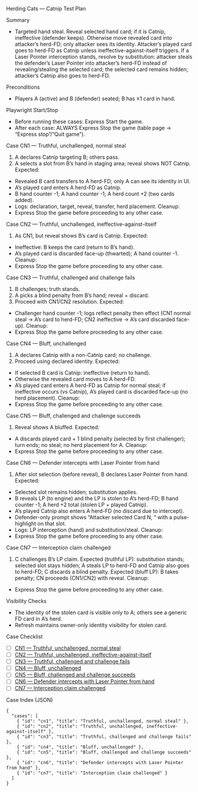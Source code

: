 Herding Cats — Catnip Test Plan

Summary
- Targeted hand steal. Reveal selected hand card; if it is Catnip, ineffective (defender keeps). Otherwise move revealed card into attacker’s herd-FD; only attacker sees its identity. Attacker’s played card goes to herd-FD as Catnip unless ineffective-against-itself triggers. If a Laser Pointer interception stands, resolve by substitution: attacker steals the defender’s Laser Pointer into attacker’s herd-FD instead of revealing/stealing the selected card; the selected card remains hidden; attacker’s Catnip also goes to herd-FD.

Preconditions
- Players A (active) and B (defender) seated; B has ≥1 card in hand.

Playwright Start/Stop
- Before running these cases: Express Start the game.
- After each case: ALWAYS Express Stop the game (table page → “Express stop”/“Quit game”).

<a id="cn1"></a>
Case CN1 — Truthful, unchallenged, normal steal
1) A declares Catnip targeting B; others pass.
2) A selects a slot from B’s hand in staging area; reveal shows NOT Catnip.
Expected:
- Revealed B card transfers to A herd-FD; only A can see its identity in UI.
- A’s played card enters A herd-FD as Catnip.
- B hand counter -1; A hand counter -1; A herd count +2 (two cards added).
- Logs: declaration, target, reveal, transfer, herd placement.
Cleanup:
- Express Stop the game before proceeding to any other case.

<a id="cn2"></a>
Case CN2 — Truthful, unchallenged, ineffective-against-itself
1) As CN1, but reveal shows B’s card is Catnip.
Expected:
- Ineffective: B keeps the card (return to B’s hand).
- A’s played card is discarded face-up (thwarted); A hand counter -1.
Cleanup:
- Express Stop the game before proceeding to any other case.

<a id="cn3"></a>
Case CN3 — Truthful, challenged and challenge fails
1) B challenges; truth stands.
2) A picks a blind penalty from B’s hand; reveal + discard.
3) Proceed with CN1/CN2 resolution.
Expected:
- Challenger hand counter -1; logs reflect penalty then effect (CN1 normal steal → A’s card to herd-FD; CN2 ineffective → A’s card discarded face-up).
Cleanup:
- Express Stop the game before proceeding to any other case.

<a id="cn4"></a>
Case CN4 — Bluff, unchallenged
1) A declares Catnip with a non-Catnip card; no challenge.
2) Proceed using declared identity.
Expected:
- If selected B card is Catnip: ineffective (return to hand).
- Otherwise the revealed card moves to A herd-FD.
- A’s played card enters A herd-FD as Catnip for normal steal; if ineffective occurs (vs Catnip), A’s played card is discarded face-up (no herd placement).
Cleanup:
- Express Stop the game before proceeding to any other case.

<a id="cn5"></a>
Case CN5 — Bluff, challenged and challenge succeeds
1) Reveal shows A bluffed.
Expected:
- A discards played card + 1 blind penalty (selected by first challenger); turn ends; no steal; no herd placement for A.
Cleanup:
- Express Stop the game before proceeding to any other case.

<a id="cn6"></a>
Case CN6 — Defender intercepts with Laser Pointer from hand
1) After slot selection (before reveal), B declares Laser Pointer from hand.
Expected:
- Selected slot remains hidden; substitution applies.
- B reveals LP (to engine) and the LP is stolen to A’s herd-FD; B hand counter -1; A herd +2 total (stolen LP + played Catnip).
- A’s played Catnip also enters A herd-FD (no discard due to intercept).
- Defender-only prompt shows “Attacker selected Card N, <type>” with a pulse-highlight on that slot.
- Logs: LP interception (hand) and substitution/steal.
Cleanup:
- Express Stop the game before proceeding to any other case.

<a id="cn7"></a>
Case CN7 — Interception claim challenged
1) C challenges B’s LP claim.
Expected (truthful LP): substitution stands; selected slot stays hidden; A steals LP to herd-FD and Catnip also goes to herd-FD; C discards a blind penalty.
Expected (bluff LP): B takes penalty; CN proceeds (CN1/CN2) with reveal.
Cleanup:
- Express Stop the game before proceeding to any other case.

Visibility Checks
- The identity of the stolen card is visible only to A; others see a generic FD card in A’s herd.
- Refresh maintains owner-only identity visibility for stolen card.

Case Checklist
- [ ] [CN1 — Truthful, unchallenged, normal steal](#cn1)
- [ ] [CN2 — Truthful, unchallenged, ineffective-against-itself](#cn2)
- [ ] [CN3 — Truthful, challenged and challenge fails](#cn3)
- [ ] [CN4 — Bluff, unchallenged](#cn4)
- [ ] [CN5 — Bluff, challenged and challenge succeeds](#cn5)
- [ ] [CN6 — Defender intercepts with Laser Pointer from hand](#cn6)
- [ ] [CN7 — Interception claim challenged](#cn7)

Case Index (JSON)
```
{
  "cases": [
    { "id": "cn1", "title": "Truthful, unchallenged, normal steal" },
    { "id": "cn2", "title": "Truthful, unchallenged, ineffective-against-itself" },
    { "id": "cn3", "title": "Truthful, challenged and challenge fails" },
    { "id": "cn4", "title": "Bluff, unchallenged" },
    { "id": "cn5", "title": "Bluff, challenged and challenge succeeds" },
    { "id": "cn6", "title": "Defender intercepts with Laser Pointer from hand" },
    { "id": "cn7", "title": "Interception claim challenged" }
  ]
}
```
